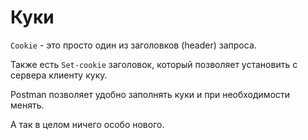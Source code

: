 # Куки

`Cookie` - это просто один из заголовков (header) запроса.

Также есть `Set-cookie` заголовок, который позволяет установить с сервера клиенту куку.

Postman позволяет удобно заполнять куки и при необходимости менять.

А так в целом ничего особо нового.
